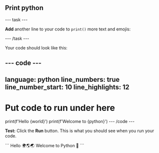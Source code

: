 <h2 class="c-project-heading--task">Print python</h2>

\--- task ---

**Add** another line to your code to `print()` more text and emojis:

\--- /task ---

Your code should look like this:

## --- code ---

language: python
line_numbers: true
line_number_start: 10
line_highlights: 12
----------------------------------------

# Put code to run under here

print(f'Hello {world}')
print(f'Welcome to {python}')
\--- /code ---

**Test:** Click the **Run** button.
This is what you should see when you run your code.

<div class="c-project-output">
```
Hello 🌍🌎🌏
Welcome to Python 🐍
```
</div>
